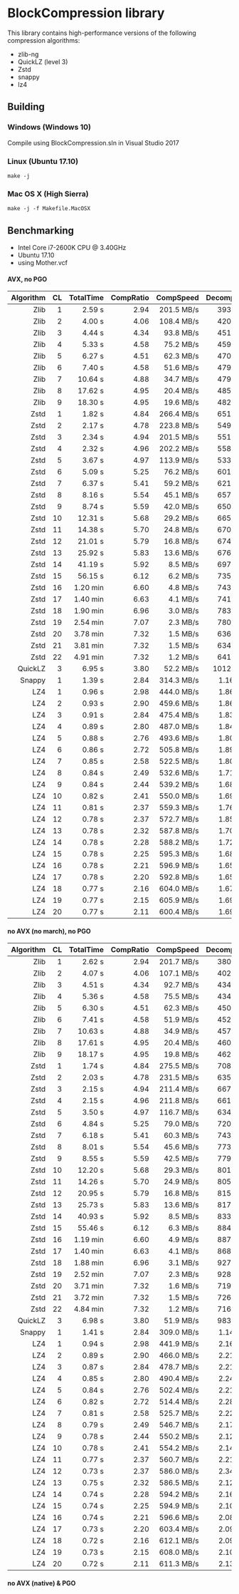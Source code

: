 # BlockCompression library

This library contains high-performance versions of the following compression algorithms:

* zlib-ng
* QuickLZ (level 3)
* Zstd
* snappy
* lz4

## Building

### Windows (Windows 10)

Compile using BlockCompression.sln in Visual Studio 2017

### Linux (Ubuntu 17.10)

```
make -j
```

### Mac OS X (High Sierra)

```
make -j -f Makefile.MacOSX
```

## Benchmarking

* Intel Core i7-2600K CPU @ 3.40GHz
* Ubuntu 17.10
* using Mother.vcf

#### AVX, no PGO

Algorithm | CL | TotalTime | CompRatio |  CompSpeed | DecompSpeed | Speed% | Ratio% | SpRank | CrRank |
---------:|---:|----------:|----------:|-----------:|------------:|-------:|-------:|-------:|-------:|
Zlib      |  1 |    2.59 s |      2.94 | 201.5 MB/s |  393.2 MB/s |  1.000 |  1.000 |     26 |     33 |
Zlib      |  2 |    4.00 s |      4.06 | 108.4 MB/s |  420.4 MB/s |  0.647 |  1.379 |     28 |     30 |
Zlib      |  3 |    4.44 s |      4.34 |  93.8 MB/s |  451.1 MB/s |  0.583 |  1.473 |     29 |     29 |
Zlib      |  4 |    5.33 s |      4.58 |  75.2 MB/s |  459.2 MB/s |  0.485 |  1.554 |     31 |     27 |
Zlib      |  5 |    6.27 s |      4.51 |  62.3 MB/s |  470.6 MB/s |  0.413 |  1.532 |     32 |     28 |
Zlib      |  6 |    7.40 s |      4.58 |  51.6 MB/s |  479.6 MB/s |  0.350 |  1.555 |     35 |     26 |
Zlib      |  7 |   10.64 s |      4.88 |  34.7 MB/s |  479.5 MB/s |  0.243 |  1.656 |     38 |     23 |
Zlib      |  8 |   17.62 s |      4.95 |  20.4 MB/s |  485.8 MB/s |  0.147 |  1.681 |     41 |     21 |
Zlib      |  9 |   18.30 s |      4.95 |  19.6 MB/s |  482.5 MB/s |  0.141 |  1.681 |     42 |     20 |
Zstd      |  1 |    1.82 s |      4.84 | 266.4 MB/s |  651.9 MB/s |  1.420 |  1.644 |     22 |     24 |
Zstd      |  2 |    2.17 s |      4.78 | 223.8 MB/s |  549.5 MB/s |  1.194 |  1.624 |     23 |     25 |
Zstd      |  3 |    2.34 s |      4.94 | 201.5 MB/s |  551.5 MB/s |  1.108 |  1.676 |     25 |     22 |
Zstd      |  4 |    2.32 s |      4.96 | 202.2 MB/s |  558.1 MB/s |  1.114 |  1.684 |     24 |     19 |
Zstd      |  5 |    3.67 s |      4.97 | 113.9 MB/s |  533.3 MB/s |  0.704 |  1.688 |     27 |     18 |
Zstd      |  6 |    5.09 s |      5.25 |  76.2 MB/s |  601.6 MB/s |  0.508 |  1.783 |     30 |     17 |
Zstd      |  7 |    6.37 s |      5.41 |  59.2 MB/s |  621.3 MB/s |  0.406 |  1.838 |     33 |     16 |
Zstd      |  8 |    8.16 s |      5.54 |  45.1 MB/s |  657.6 MB/s |  0.317 |  1.882 |     36 |     15 |
Zstd      |  9 |    8.74 s |      5.59 |  42.0 MB/s |  650.7 MB/s |  0.296 |  1.897 |     37 |     14 |
Zstd      | 10 |   12.31 s |      5.68 |  29.2 MB/s |  665.4 MB/s |  0.210 |  1.930 |     39 |     13 |
Zstd      | 11 |   14.38 s |      5.70 |  24.8 MB/s |  670.8 MB/s |  0.180 |  1.937 |     40 |     12 |
Zstd      | 12 |   21.01 s |      5.79 |  16.8 MB/s |  674.0 MB/s |  0.123 |  1.966 |     43 |     11 |
Zstd      | 13 |   25.92 s |      5.83 |  13.6 MB/s |  676.5 MB/s |  0.100 |  1.981 |     44 |     10 |
Zstd      | 14 |   41.19 s |      5.92 |   8.5 MB/s |  697.8 MB/s |  0.063 |  2.010 |     45 |      9 |
Zstd      | 15 |   56.15 s |      6.12 |   6.2 MB/s |  735.2 MB/s |  0.046 |  2.077 |     46 |      8 |
Zstd      | 16 |  1.20 min |      6.60 |   4.8 MB/s |  743.3 MB/s |  0.036 |  2.242 |     47 |      7 |
Zstd      | 17 |  1.40 min |      6.63 |   4.1 MB/s |  741.2 MB/s |  0.031 |  2.251 |     48 |      6 |
Zstd      | 18 |  1.90 min |      6.96 |   3.0 MB/s |  783.8 MB/s |  0.023 |  2.365 |     49 |      5 |
Zstd      | 19 |  2.54 min |      7.07 |   2.3 MB/s |  780.0 MB/s |  0.017 |  2.402 |     50 |      4 |
Zstd      | 20 |  3.78 min |      7.32 |   1.5 MB/s |  636.7 MB/s |  0.011 |  2.486 |     51 |      3 |
Zstd      | 21 |  3.81 min |      7.32 |   1.5 MB/s |  634.8 MB/s |  0.011 |  2.486 |     52 |      2 |
Zstd      | 22 |  4.91 min |      7.32 |   1.2 MB/s |  641.4 MB/s |  0.009 |  2.486 |     53 |      1 |
QuickLZ   |  3 |    6.95 s |      3.80 |  52.2 MB/s | 1012.4 MB/s |  0.372 |  1.289 |     34 |     31 |
Snappy    |  1 |    1.39 s |      2.84 | 314.3 MB/s |  1.160 GB/s |  1.866 |  0.966 |     21 |     35 |
LZ4       |  1 |    0.96 s |      2.98 | 444.0 MB/s |  1.861 GB/s |  2.703 |  1.010 |     20 |     32 |
LZ4       |  2 |    0.93 s |      2.90 | 459.6 MB/s |  1.860 GB/s |  2.779 |  0.986 |     19 |     34 |
LZ4       |  3 |    0.91 s |      2.84 | 475.4 MB/s |  1.836 GB/s |  2.848 |  0.964 |     18 |     36 |
LZ4       |  4 |    0.89 s |      2.80 | 487.0 MB/s |  1.849 GB/s |  2.908 |  0.952 |     17 |     37 |
LZ4       |  5 |    0.88 s |      2.76 | 493.6 MB/s |  1.802 GB/s |  2.923 |  0.939 |     16 |     38 |
LZ4       |  6 |    0.86 s |      2.72 | 505.8 MB/s |  1.898 GB/s |  3.013 |  0.923 |     15 |     39 |
LZ4       |  7 |    0.85 s |      2.58 | 522.5 MB/s |  1.802 GB/s |  3.057 |  0.877 |     14 |     40 |
LZ4       |  8 |    0.84 s |      2.49 | 532.6 MB/s |  1.710 GB/s |  3.065 |  0.845 |     13 |     41 |
LZ4       |  9 |    0.84 s |      2.44 | 539.2 MB/s |  1.682 GB/s |  3.083 |  0.830 |     12 |     42 |
LZ4       | 10 |    0.82 s |      2.41 | 550.0 MB/s |  1.699 GB/s |  3.137 |  0.819 |     11 |     43 |
LZ4       | 11 |    0.81 s |      2.37 | 559.3 MB/s |  1.768 GB/s |  3.207 |  0.806 |     10 |     44 |
LZ4       | 12 |    0.78 s |      2.37 | 572.7 MB/s |  1.851 GB/s |  3.301 |  0.804 |      8 |     45 |
LZ4       | 13 |    0.78 s |      2.32 | 587.8 MB/s |  1.706 GB/s |  3.301 |  0.787 |      7 |     46 |
LZ4       | 14 |    0.78 s |      2.28 | 588.2 MB/s |  1.722 GB/s |  3.311 |  0.774 |      6 |     47 |
LZ4       | 15 |    0.78 s |      2.25 | 595.3 MB/s |  1.686 GB/s |  3.323 |  0.763 |      4 |     48 |
LZ4       | 16 |    0.78 s |      2.21 | 596.9 MB/s |  1.658 GB/s |  3.315 |  0.750 |      5 |     49 |
LZ4       | 17 |    0.78 s |      2.20 | 592.8 MB/s |  1.655 GB/s |  3.296 |  0.746 |      9 |     50 |
LZ4       | 18 |    0.77 s |      2.16 | 604.0 MB/s |  1.679 GB/s |  3.355 |  0.732 |      2 |     51 |
LZ4       | 19 |    0.77 s |      2.15 | 605.9 MB/s |  1.691 GB/s |  3.369 |  0.730 |      1 |     52 |
LZ4       | 20 |    0.77 s |      2.11 | 600.4 MB/s |  1.698 GB/s |  3.349 |  0.716 |      3 |     53 |

#### no AVX (no march), no PGO

Algorithm | CL | TotalTime | CompRatio |  CompSpeed | DecompSpeed | Speed% | Ratio% | SpRank | CrRank |
---------:|---:|----------:|----------:|-----------:|------------:|-------:|-------:|-------:|-------:|
Zlib      |  1 |    2.62 s |      2.94 | 201.7 MB/s |  380.0 MB/s |  1.000 |  1.000 |     26 |     33 |
Zlib      |  2 |    4.07 s |      4.06 | 107.1 MB/s |  402.3 MB/s |  0.642 |  1.379 |     28 |     30 |
Zlib      |  3 |    4.51 s |      4.34 |  92.7 MB/s |  434.0 MB/s |  0.580 |  1.473 |     29 |     29 |
Zlib      |  4 |    5.36 s |      4.58 |  75.5 MB/s |  434.5 MB/s |  0.488 |  1.554 |     31 |     27 |
Zlib      |  5 |    6.30 s |      4.51 |  62.3 MB/s |  450.4 MB/s |  0.415 |  1.532 |     33 |     28 |
Zlib      |  6 |    7.41 s |      4.58 |  51.9 MB/s |  452.2 MB/s |  0.353 |  1.555 |     35 |     26 |
Zlib      |  7 |   10.63 s |      4.88 |  34.9 MB/s |  457.9 MB/s |  0.246 |  1.656 |     38 |     23 |
Zlib      |  8 |   17.61 s |      4.95 |  20.4 MB/s |  460.3 MB/s |  0.149 |  1.681 |     41 |     21 |
Zlib      |  9 |   18.17 s |      4.95 |  19.8 MB/s |  462.1 MB/s |  0.144 |  1.681 |     42 |     20 |
Zstd      |  1 |    1.74 s |      4.84 | 275.5 MB/s |  708.4 MB/s |  1.505 |  1.644 |     22 |     24 |
Zstd      |  2 |    2.03 s |      4.78 | 231.5 MB/s |  635.6 MB/s |  1.288 |  1.624 |     23 |     25 |
Zstd      |  3 |    2.15 s |      4.94 | 211.4 MB/s |  667.6 MB/s |  1.219 |  1.676 |     24 |     22 |
Zstd      |  4 |    2.15 s |      4.96 | 211.8 MB/s |  661.0 MB/s |  1.218 |  1.684 |     25 |     19 |
Zstd      |  5 |    3.50 s |      4.97 | 116.7 MB/s |  634.8 MB/s |  0.748 |  1.688 |     27 |     18 |
Zstd      |  6 |    4.84 s |      5.25 |  79.0 MB/s |  720.7 MB/s |  0.541 |  1.783 |     30 |     17 |
Zstd      |  7 |    6.18 s |      5.41 |  60.3 MB/s |  743.6 MB/s |  0.423 |  1.838 |     32 |     16 |
Zstd      |  8 |    8.01 s |      5.54 |  45.6 MB/s |  773.2 MB/s |  0.327 |  1.882 |     36 |     15 |
Zstd      |  9 |    8.55 s |      5.59 |  42.5 MB/s |  779.8 MB/s |  0.306 |  1.897 |     37 |     14 |
Zstd      | 10 |   12.20 s |      5.68 |  29.3 MB/s |  801.3 MB/s |  0.214 |  1.930 |     39 |     13 |
Zstd      | 11 |   14.26 s |      5.70 |  24.9 MB/s |  805.0 MB/s |  0.184 |  1.937 |     40 |     12 |
Zstd      | 12 |   20.95 s |      5.79 |  16.8 MB/s |  815.1 MB/s |  0.125 |  1.966 |     43 |     11 |
Zstd      | 13 |   25.73 s |      5.83 |  13.6 MB/s |  817.1 MB/s |  0.102 |  1.981 |     44 |     10 |
Zstd      | 14 |   40.93 s |      5.92 |   8.5 MB/s |  833.6 MB/s |  0.064 |  2.010 |     45 |      9 |
Zstd      | 15 |   55.46 s |      6.12 |   6.3 MB/s |  884.8 MB/s |  0.047 |  2.077 |     46 |      8 |
Zstd      | 16 |  1.19 min |      6.60 |   4.9 MB/s |  887.9 MB/s |  0.037 |  2.242 |     47 |      7 |
Zstd      | 17 |  1.40 min |      6.63 |   4.1 MB/s |  868.6 MB/s |  0.031 |  2.251 |     48 |      6 |
Zstd      | 18 |  1.88 min |      6.96 |   3.1 MB/s |  927.7 MB/s |  0.023 |  2.365 |     49 |      5 |
Zstd      | 19 |  2.52 min |      7.07 |   2.3 MB/s |  928.5 MB/s |  0.017 |  2.402 |     50 |      4 |
Zstd      | 20 |  3.71 min |      7.32 |   1.6 MB/s |  719.7 MB/s |  0.012 |  2.486 |     51 |      3 |
Zstd      | 21 |  3.72 min |      7.32 |   1.5 MB/s |  726.2 MB/s |  0.012 |  2.486 |     52 |      2 |
Zstd      | 22 |  4.84 min |      7.32 |   1.2 MB/s |  716.3 MB/s |  0.009 |  2.486 |     53 |      1 |
QuickLZ   |  3 |    6.98 s |      3.80 |  51.9 MB/s |  983.1 MB/s |  0.375 |  1.289 |     34 |     31 |
Snappy    |  1 |    1.41 s |      2.84 | 309.0 MB/s |  1.148 GB/s |  1.857 |  0.966 |     21 |     35 |
LZ4       |  1 |    0.94 s |      2.98 | 441.9 MB/s |  2.169 GB/s |  2.798 |  1.010 |     20 |     32 |
LZ4       |  2 |    0.89 s |      2.90 | 466.0 MB/s |  2.218 GB/s |  2.935 |  0.986 |     19 |     34 |
LZ4       |  3 |    0.87 s |      2.84 | 478.7 MB/s |  2.218 GB/s |  3.001 |  0.964 |     18 |     36 |
LZ4       |  4 |    0.85 s |      2.80 | 490.4 MB/s |  2.249 GB/s |  3.069 |  0.952 |     17 |     37 |
LZ4       |  5 |    0.84 s |      2.76 | 502.4 MB/s |  2.214 GB/s |  3.122 |  0.939 |     16 |     38 |
LZ4       |  6 |    0.82 s |      2.72 | 514.4 MB/s |  2.288 GB/s |  3.201 |  0.923 |     15 |     39 |
LZ4       |  7 |    0.81 s |      2.58 | 525.7 MB/s |  2.226 GB/s |  3.243 |  0.877 |     14 |     40 |
LZ4       |  8 |    0.79 s |      2.49 | 546.7 MB/s |  2.172 GB/s |  3.331 |  0.845 |     13 |     41 |
LZ4       |  9 |    0.78 s |      2.44 | 550.2 MB/s |  2.127 GB/s |  3.334 |  0.830 |     12 |     42 |
LZ4       | 10 |    0.78 s |      2.41 | 554.2 MB/s |  2.146 GB/s |  3.359 |  0.819 |     11 |     43 |
LZ4       | 11 |    0.77 s |      2.37 | 560.7 MB/s |  2.213 GB/s |  3.412 |  0.806 |     10 |     44 |
LZ4       | 12 |    0.73 s |      2.37 | 586.0 MB/s |  2.340 GB/s |  3.574 |  0.804 |      5 |     45 |
LZ4       | 13 |    0.75 s |      2.32 | 586.5 MB/s |  2.129 GB/s |  3.508 |  0.787 |      9 |     46 |
LZ4       | 14 |    0.74 s |      2.28 | 594.2 MB/s |  2.168 GB/s |  3.558 |  0.774 |      6 |     47 |
LZ4       | 15 |    0.74 s |      2.25 | 594.9 MB/s |  2.109 GB/s |  3.540 |  0.763 |      7 |     48 |
LZ4       | 16 |    0.74 s |      2.21 | 596.6 MB/s |  2.082 GB/s |  3.538 |  0.750 |      8 |     49 |
LZ4       | 17 |    0.73 s |      2.20 | 603.4 MB/s |  2.097 GB/s |  3.575 |  0.746 |      4 |     50 |
LZ4       | 18 |    0.72 s |      2.16 | 612.1 MB/s |  2.093 GB/s |  3.614 |  0.732 |      2 |     51 |
LZ4       | 19 |    0.73 s |      2.15 | 608.0 MB/s |  2.106 GB/s |  3.600 |  0.730 |      3 |     52 |
LZ4       | 20 |    0.72 s |      2.11 | 611.3 MB/s |  2.137 GB/s |  3.627 |  0.716 |      1 |     53 |

#### no AVX (native) & PGO
